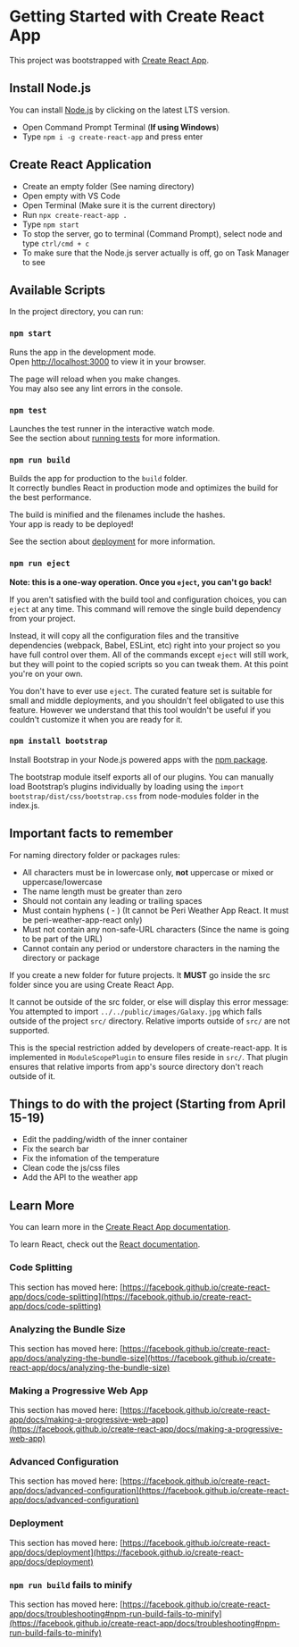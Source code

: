 # Getting Started with Create React App

This project was bootstrapped with [Create React App](https://github.com/facebook/create-react-app).

## Install Node.js

You can install [Node.js](https://nodejs.org/en/) by clicking on the latest LTS version.
- Open Command Prompt Terminal (**If using Windows**)
- Type `npm i -g create-react-app` and press enter

## Create React Application
- Create an empty folder (See naming directory)
- Open empty with VS Code
- Open Terminal (Make sure it is the current directory)
- Run `npx create-react-app .`
- Type `npm start`
- To stop the server, go to terminal (Command Prompt), select node and type `ctrl/cmd + c`
- To make sure that the Node.js server actually is off, go on Task Manager to see

## Available Scripts

In the project directory, you can run:

### `npm start`

Runs the app in the development mode.\
Open [http://localhost:3000](http://localhost:3000) to view it in your browser.

The page will reload when you make changes.\
You may also see any lint errors in the console.

### `npm test`

Launches the test runner in the interactive watch mode.\
See the section about [running tests](https://facebook.github.io/create-react-app/docs/running-tests) for more information.

### `npm run build`

Builds the app for production to the `build` folder.\
It correctly bundles React in production mode and optimizes the build for the best performance.

The build is minified and the filenames include the hashes.\
Your app is ready to be deployed!

See the section about [deployment](https://facebook.github.io/create-react-app/docs/deployment) for more information.

### `npm run eject`

**Note: this is a one-way operation. Once you `eject`, you can't go back!**

If you aren't satisfied with the build tool and configuration choices, you can `eject` at any time. This command will remove the single build dependency from your project.

Instead, it will copy all the configuration files and the transitive dependencies (webpack, Babel, ESLint, etc) right into your project so you have full control over them. All of the commands except `eject` will still work, but they will point to the copied scripts so you can tweak them. At this point you're on your own.

You don't have to ever use `eject`. The curated feature set is suitable for small and middle deployments, and you shouldn't feel obligated to use this feature. However we understand that this tool wouldn't be useful if you couldn't customize it when you are ready for it.


### `npm install bootstrap`

Install Bootstrap in your Node.js powered apps with the [npm package](https://www.npmjs.com/package/bootstrap).

The bootstrap module itself exports all of our plugins. You can manually load Bootstrap’s plugins individually by loading using the `import bootstrap/dist/css/bootstrap.css` from node-modules folder in the index.js.

## Important facts to remember

For naming directory folder or packages rules:
- All characters must be in lowercase only, **not** uppercase or mixed or uppercase/lowercase
- The name length must be greater than zero
- Should not contain any leading or trailing spaces 
- Must contain hyphens ( - ) (It cannot be Peri Weather App React. It must be peri-weather-app-react only)
- Must not contain any non-safe-URL characters (Since the name is going to be part of the URL)
- Cannot contain any period or understore characters in the naming the directory or package

If you create a new folder for future projects. It **MUST** go inside the src folder since you are using Create React App. 

It cannot be outside of the src folder, or else will display this error message: You attempted to import `../../public/images/Galaxy.jpg` which falls outside of the project `src/` directory. Relative imports outside of `src/` are not supported. 

This is the special restriction added by developers of create-react-app. It is implemented in `ModuleScopePlugin` to ensure files reside in `src/`. That plugin ensures that relative imports from app's source directory don't reach outside of it.

## Things to do with the project (Starting from April 15-19)
- Edit the padding/width of the inner container
- Fix the search bar
- Fix the infomation of the temperature
- Clean code the js/css files
- Add the API to the weather app

## Learn More

You can learn more in the [Create React App documentation](https://facebook.github.io/create-react-app/docs/getting-started).

To learn React, check out the [React documentation](https://reactjs.org/).

### Code Splitting

This section has moved here: [https://facebook.github.io/create-react-app/docs/code-splitting](https://facebook.github.io/create-react-app/docs/code-splitting)

### Analyzing the Bundle Size

This section has moved here: [https://facebook.github.io/create-react-app/docs/analyzing-the-bundle-size](https://facebook.github.io/create-react-app/docs/analyzing-the-bundle-size)

### Making a Progressive Web App

This section has moved here: [https://facebook.github.io/create-react-app/docs/making-a-progressive-web-app](https://facebook.github.io/create-react-app/docs/making-a-progressive-web-app)

### Advanced Configuration

This section has moved here: [https://facebook.github.io/create-react-app/docs/advanced-configuration](https://facebook.github.io/create-react-app/docs/advanced-configuration)

### Deployment

This section has moved here: [https://facebook.github.io/create-react-app/docs/deployment](https://facebook.github.io/create-react-app/docs/deployment)

### `npm run build` fails to minify

This section has moved here: [https://facebook.github.io/create-react-app/docs/troubleshooting#npm-run-build-fails-to-minify](https://facebook.github.io/create-react-app/docs/troubleshooting#npm-run-build-fails-to-minify)
